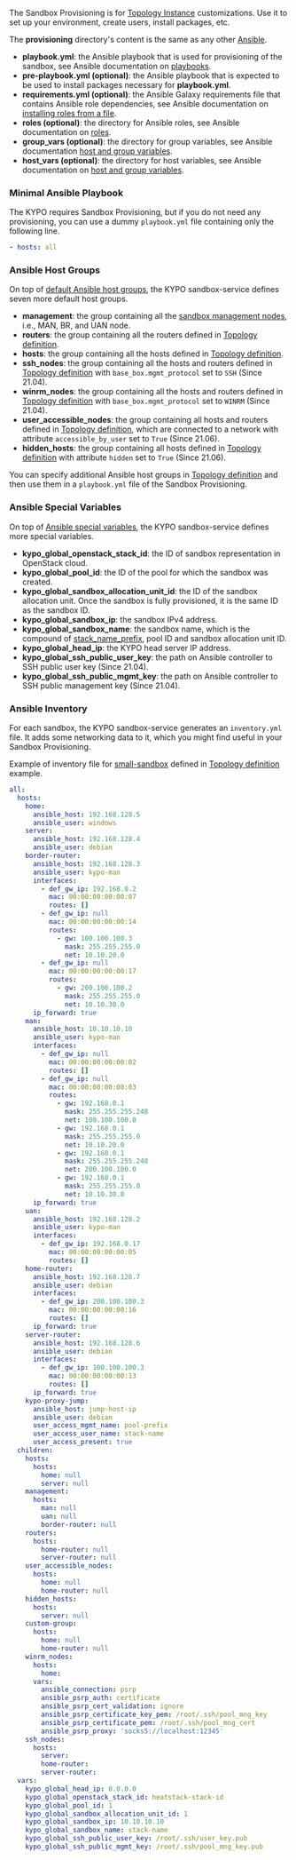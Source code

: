 The Sandbox Provisioning is for [Topology Instance](../topology-instance/) customizations. Use it to set up your environment, create users, install packages, etc.

The **provisioning** directory's content is the same as any other [Ansible](https://docs.ansible.com/ansible/latest/index.html).

* **playbook.yml**: the Ansible playbook that is used for provisioning of the sandbox,
see Ansible documentation on [playbooks](https://docs.ansible.com/ansible/latest/user_guide/playbooks.html).
* **pre-playbook.yml (optional)**: the Ansible playbook that is expected to be used to install packages necessary for **playbook.yml**.
* **requirements.yml (optional)**: the Ansible Galaxy requirements file that contains Ansible role dependencies, see Ansible documentation on [installing roles from a file](https://docs.ansible.com/ansible/latest/galaxy/user_guide.html#installing-multiple-roles-from-a-file).
* **roles (optional)**: the directory for Ansible roles, see Ansible documentation on [roles](https://docs.ansible.com/ansible/latest/user_guide/playbooks_reuse_roles.html).
* **group_vars (optional)**: the directory for group variables, see Ansible documentation [host and group variables](https://docs.ansible.com/ansible/latest/user_guide/intro_inventory.html#organizing-host-and-group-variables).
* **host_vars (optional)**: the directory for host variables, see Ansible documentation on [host and group variables](https://docs.ansible.com/ansible/latest/user_guide/intro_inventory.html#organizing-host-and-group-variables).

### Minimal Ansible Playbook

The KYPO requires Sandbox Provisioning, but if you do not need any provisioning, you can use a dummy `playbook.yml` file containing only the following line.

```yaml
- hosts: all
```

### Ansible Host Groups

On top of [default Ansible host groups](https://docs.ansible.com/ansible/latest/user_guide/intro_inventory.html#default-groups), the KYPO sandbox-service defines seven more default host groups.

* **management**: the group containing all the [sandbox management nodes](../topology-instance/#topology-instance-management), i.e., MAN, BR, and UAN node.
* **routers**: the group containing all the routers defined in [Topology definition](../topology-definition/#routers).
* **hosts**: the group containing all the hosts defined in [Topology definition](../topology-definition/#hosts).
* **ssh_nodes**: the group containing all the hosts and routers defined in [Topology definition](../topology-definition/) with `base_box.mgmt_protocol` set to `SSH` (Since 21.04).
* **winrm_nodes**: the group containing all the hosts and routers defined in [Topology definition](../topology-definition/) with `base_box.mgmt_protocol` set to `WINRM` (Since 21.04).
* **user_accessible_nodes**: the group containing all hosts and routers defined in [Topology definition](../topology-definition/), which are connected to a network with attribute `accessible_by_user` set to `True` (Since 21.06).
* **hidden_hosts**: the group containing all hosts defined in [Topology definition](../topology-definition/) with attribute `hidden` set to `True` (Since 21.06).

You can specify additional Ansible host groups in [Topology definition](../topology-definition/#groups) and then use them in a `playbook.yml` file of the Sandbox Provisioning.

### Ansible Special Variables

On top of [Ansible special variables](https://docs.ansible.com/ansible/latest/reference_appendices/special_variables.html), the KYPO sandbox-service defines more special variables.

* **kypo_global_openstack_stack_id**: the ID of sandbox representation in OpenStack cloud.
* **kypo_global_pool_id**: the ID of the pool for which the sandbox was created.
* **kypo_global_sandbox_allocation_unit_id**: the ID of the sandbox allocation unit. Once the sandbox is fully provisioned, it is the same ID as the sandbox ID.
* **kypo_global_sandbox_ip**: the sandbox IPv4 address.
* **kypo_global_sandbox_name**: the sandbox name, which is the compound of [stack_name_prefix](https://gitlab.ics.muni.cz/muni-kypo-crp/devops/kypo-crp-deployment/-/blob/master/extra-vars.yml), pool ID and sandbox allocation unit ID.
* **kypo_global_head_ip**: the KYPO head server IP address.
* **kypo_global_ssh_public_user_key**: the path on Ansible controller to SSH public user key (Since 21.04).
* **kypo_global_ssh_public_mgmt_key**: the path on Ansible controller to SSH public management key (Since 21.04).

### Ansible Inventory

For each sandbox, the KYPO sandbox-service generates an `inventory.yml` file. It adds some networking data to it, which you might find useful in your Sandbox Provisioning.

Example of inventory file for [small-sandbox](../topology-definition#example) defined in [Topology definition](../topology-definition) example.

```yaml
all:
  hosts:
    home:
      ansible_host: 192.168.128.5
      ansible_user: windows
    server:
      ansible_host: 192.168.128.4
      ansible_user: debian
    border-router:
      ansible_host: 192.168.128.3
      ansible_user: kypo-man
      interfaces:
        - def_gw_ip: 192.168.0.2
          mac: 00:00:00:00:00:07
          routes: []
        - def_gw_ip: null
          mac: 00:00:00:00:00:14
          routes:
            - gw: 100.100.100.3
              mask: 255.255.255.0
              net: 10.10.20.0
        - def_gw_ip: null
          mac: 00:00:00:00:00:17
          routes:
            - gw: 200.100.100.2
              mask: 255.255.255.0
              net: 10.10.30.0
      ip_forward: true
    man:
      ansible_host: 10.10.10.10
      ansible_user: kypo-man
      interfaces:
        - def_gw_ip: null
          mac: 00:00:00:00:00:02
          routes: []
        - def_gw_ip: null
          mac: 00:00:00:00:00:03
          routes:
            - gw: 192.168.0.1
              mask: 255.255.255.248
              net: 100.100.100.0
            - gw: 192.168.0.1
              mask: 255.255.255.0
              net: 10.10.20.0
            - gw: 192.168.0.1
              mask: 255.255.255.248
              net: 200.100.100.0
            - gw: 192.168.0.1
              mask: 255.255.255.0
              net: 10.10.30.0
      ip_forward: true
    uan:
      ansible_host: 192.168.128.2
      ansible_user: kypo-man
      interfaces:
        - def_gw_ip: 192.168.0.17
          mac: 00:00:00:00:00:05
          routes: []
    home-router:
      ansible_host: 192.168.128.7
      ansible_user: debian
      interfaces:
        - def_gw_ip: 200.100.100.3
          mac: 00:00:00:00:00:16
          routes: []
      ip_forward: true
    server-router:
      ansible_host: 192.168.128.6
      ansible_user: debian
      interfaces:
        - def_gw_ip: 100.100.100.3
          mac: 00:00:00:00:00:13
          routes: []
      ip_forward: true
    kypo-proxy-jump:
      ansible_host: jump-host-ip
      ansible_user: debian
      user_access_mgmt_name: pool-prefix
      user_access_user_name: stack-name
      user_access_present: true
  children:
    hosts:
      hosts:
        home: null
        server: null
    management:
      hosts:
        man: null
        uan: null
        border-router: null
    routers:
      hosts:
        home-router: null
        server-router: null
    user_accessible_nodes:
      hosts:
        home: null
        home-router: null
    hidden_hosts:
      hosts:
        server: null
    custom-group:
      hosts:
        home: null
        home-router: null
    winrm_nodes:
      hosts:
        home:
      vars:
        ansible_connection: psrp
        ansible_psrp_auth: certificate
        ansible_psrp_cert_validation: ignore
        ansible_psrp_certificate_key_pem: /root/.ssh/pool_mng_key
        ansible_psrp_certificate_pem: /root/.ssh/pool_mng_cert
        ansible_psrp_proxy: 'socks5://localhost:12345'
    ssh_nodes:
      hosts:
        server:
        home-router:
        server-router:
  vars:
    kypo_global_head_ip: 0.0.0.0
    kypo_global_openstack_stack_id: heatstack-stack-id
    kypo_global_pool_id: 1
    kypo_global_sandbox_allocation_unit_id: 1
    kypo_global_sandbox_ip: 10.10.10.10
    kypo_global_sandbox_name: stack-name
    kypo_global_ssh_public_user_key: /root/.ssh/user_key.pub
    kypo_global_ssh_public_mgmt_key: /root/.ssh/pool_mng_key.pub
```
